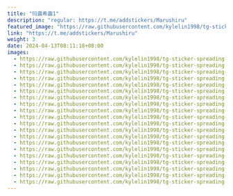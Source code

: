 ```yaml
---
title: "玛露希露1"
description: "regular: https://t.me/addstickers/Marushiru"
featured_image: "https://raw.githubusercontent.com/kylelin1998/tg-sticker-spreading-worldwide-images/main/img/fbbebb10-5f0f-4fc7-9591-a449ffcd80b9.jpg"
link: "https://t.me/addstickers/Marushiru"
weight: 3
date: 2024-04-13T08:11:18+08:00
images:
  - https://raw.githubusercontent.com/kylelin1998/tg-sticker-spreading-worldwide-images/main/img/fbbebb10-5f0f-4fc7-9591-a449ffcd80b9.jpg
  - https://raw.githubusercontent.com/kylelin1998/tg-sticker-spreading-worldwide-images/main/img/a21cd0d6-7a36-4475-ba26-3172ac138113.jpg
  - https://raw.githubusercontent.com/kylelin1998/tg-sticker-spreading-worldwide-images/main/img/237ddf67-059b-4ebb-92da-dddcc4d1de32.jpg
  - https://raw.githubusercontent.com/kylelin1998/tg-sticker-spreading-worldwide-images/main/img/919eb952-de8b-4ef9-88ab-4aa59088d7c2.jpg
  - https://raw.githubusercontent.com/kylelin1998/tg-sticker-spreading-worldwide-images/main/img/cbc011e8-85ad-4421-bee5-591bfffa67f7.jpg
  - https://raw.githubusercontent.com/kylelin1998/tg-sticker-spreading-worldwide-images/main/img/6d85da43-a37d-4d68-8130-92babdb8b487.jpg
  - https://raw.githubusercontent.com/kylelin1998/tg-sticker-spreading-worldwide-images/main/img/2faf07a3-8b40-4114-9bec-e8bed783ff24.jpg
  - https://raw.githubusercontent.com/kylelin1998/tg-sticker-spreading-worldwide-images/main/img/4c5a0a02-0e03-470f-ac81-e9b0bf31f651.jpg
  - https://raw.githubusercontent.com/kylelin1998/tg-sticker-spreading-worldwide-images/main/img/46d86607-da03-4ffa-8189-66d637c599ae.jpg
  - https://raw.githubusercontent.com/kylelin1998/tg-sticker-spreading-worldwide-images/main/img/6a4fb960-33f5-4dd6-b552-3712f17a49d7.jpg
  - https://raw.githubusercontent.com/kylelin1998/tg-sticker-spreading-worldwide-images/main/img/7e21a843-4edc-475a-945e-f496ee950fdf.jpg
  - https://raw.githubusercontent.com/kylelin1998/tg-sticker-spreading-worldwide-images/main/img/eae26c52-6c0f-4802-8245-230303de4d61.jpg
  - https://raw.githubusercontent.com/kylelin1998/tg-sticker-spreading-worldwide-images/main/img/3b0f1a13-bfad-4871-a536-7b7a5a774c22.jpg
  - https://raw.githubusercontent.com/kylelin1998/tg-sticker-spreading-worldwide-images/main/img/1b42271b-4dbd-41c6-8960-39cd2a2e0b50.jpg
  - https://raw.githubusercontent.com/kylelin1998/tg-sticker-spreading-worldwide-images/main/img/f616b449-9564-4796-98c0-d3a9813dcdbf.jpg
  - https://raw.githubusercontent.com/kylelin1998/tg-sticker-spreading-worldwide-images/main/img/057bda9c-e70d-4405-9ea1-3872a99f859e.jpg
  - https://raw.githubusercontent.com/kylelin1998/tg-sticker-spreading-worldwide-images/main/img/9ef0ddec-3b81-447e-adf8-5316c792c454.jpg
  - https://raw.githubusercontent.com/kylelin1998/tg-sticker-spreading-worldwide-images/main/img/f752ad57-85a4-42cc-b273-ce6f0d418a02.jpg
  - https://raw.githubusercontent.com/kylelin1998/tg-sticker-spreading-worldwide-images/main/img/d6e8a785-1fc9-4117-9078-1d950f01fc9c.jpg
  - https://raw.githubusercontent.com/kylelin1998/tg-sticker-spreading-worldwide-images/main/img/8080c5c7-c615-41f3-a5db-26424aa11dca.jpg
---
```

